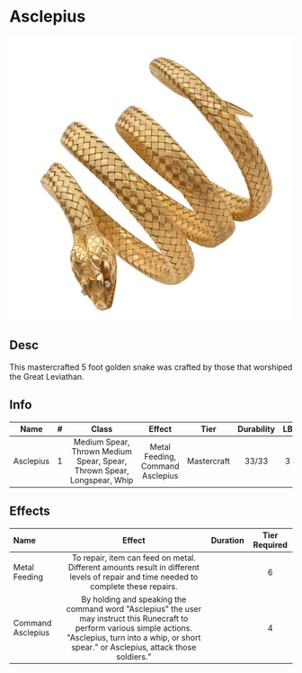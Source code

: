# Asclepius

![Copyright](Asclepius.png)

## Desc

This mastercrafted 5 foot golden snake was crafted by those that worshiped the Great Leviathan.

## Info

|   Name   | # |                                 Class                                 |              Effect              |    Tier    | Durability | LB | Value |
| :-------: | :-: | :--------------------------------------------------------------------: | :------------------------------: | :---------: | :--------: | :-: | :---: |
| Asclepius | 1 | Medium Spear, Thrown Medium Spear, Spear, Thrown Spear, Longspear, Whip | Metal Feeding, Command Asclepius | Mastercraft |   33/33   | 3 |   ?   |

## Effects

| Name              |                                                                                                      Effect                                                                                                      | Duration | Tier Required |
| :---------------- | :---------------------------------------------------------------------------------------------------------------------------------------------------------------------------------------------------------------: | :------: | :-----------: |
| Metal Feeding     |                                       To repair, item can feed on metal. Different amounts result in different levels of repair and time needed to complete these repairs.                                       |          |       6       |
| Command Asclepius | By holding and speaking the command word "Asclepius" the user may instruct this Runecraft to perform various simple actions. "Asclepius, turn into a whip, or short spear." or Asclepius, attack those soldiers." |          |       4       |
